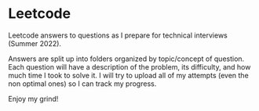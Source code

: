 # Leetcode

Leetcode answers to questions as I prepare for technical interviews (Summer 2022).

Answers are split up into folders organized by topic/concept of question. Each question will have a description of the problem, its difficulty, and how much time I took to solve it. I will try to upload all of my attempts (even the non optimal ones) so I can track my progress. 

Enjoy my grind!
